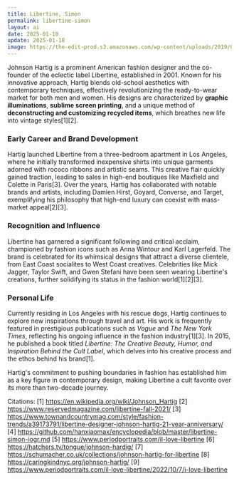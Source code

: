 ```yaml
---
title: Libertine, Simon
permalink: libertine-simon
layout: ai
date: 2025-01-10
update: 2025-01-18
image: https://the-edit-prod.s3.amazonaws.com/wp-content/uploads/2019/09/20182739/Edited-190729_Shoemacher_Libertine_Shot4_0394-copy.jpg
---
```


Johnson Hartig is a prominent American fashion designer and the co-founder of the eclectic label Libertine, established in 2001. Known for his innovative approach, Hartig blends old-school aesthetics with contemporary techniques, effectively revolutionizing the ready-to-wear market for both men and women. His designs are characterized by **graphic illuminations**, **sublime screen printing**, and a unique method of **deconstructing and customizing recycled items**, which breathes new life into vintage styles[1][2].

### Early Career and Brand Development
Hartig launched Libertine from a three-bedroom apartment in Los Angeles, where he initially transformed inexpensive shirts into unique garments adorned with rococo ribbons and artistic seams. This creative flair quickly gained traction, leading to sales in high-end boutiques like Maxfield and Colette in Paris[3]. Over the years, Hartig has collaborated with notable brands and artists, including Damien Hirst, Goyard, Converse, and Target, exemplifying his philosophy that high-end luxury can coexist with mass-market appeal[2][3].

### Recognition and Influence
Libertine has garnered a significant following and critical acclaim, championed by fashion icons such as Anna Wintour and Karl Lagerfeld. The brand is celebrated for its whimsical designs that attract a diverse clientele, from East Coast socialites to West Coast creatives. Celebrities like Mick Jagger, Taylor Swift, and Gwen Stefani have been seen wearing Libertine's creations, further solidifying its status in the fashion world[1][2][3].

### Personal Life
Currently residing in Los Angeles with his rescue dogs, Hartig continues to explore new inspirations through travel and art. His work is frequently featured in prestigious publications such as *Vogue* and *The New York Times*, reflecting his ongoing influence in the fashion industry[1][3]. In 2015, he published a book titled *Libertine: The Creative Beauty, Humor, and Inspiration Behind the Cult Label*, which delves into his creative process and the ethos behind his brand[1].

Hartig's commitment to pushing boundaries in fashion has established him as a key figure in contemporary design, making Libertine a cult favorite over its more than two-decade journey.

Citations:
[1] https://en.wikipedia.org/wiki/Johnson_Hartig
[2] https://www.reservedmagazine.com/libertine-fall-2021/
[3] https://www.townandcountrymag.com/style/fashion-trends/a39173791/libertine-designer-johnson-hartig-21-year-anniversary/
[4] https://github.com/hanxiaomax/encyclopedia/blob/master/libertine-simon-iogr.md
[5] https://www.periodportraits.com/il-love-libertine
[6] https://hatchers.tv/tongue/johnson-hardig/
[7] https://schumacher.co.uk/collections/johnson-hartig-for-libertine
[8] https://caringkindnyc.org/johnson-hartig/
[9] https://www.periodportraits.com/il-love-libertine/2022/10/7/i-love-libertine
